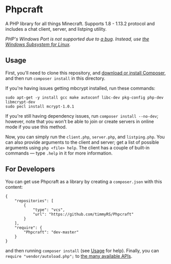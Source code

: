 # Phpcraft

A PHP library for all things Minecraft. Supports 1.8 - 1.13.2 protocol and includes a chat client, server, and listping utility.

*PHP's Windows Port is not supported due to [a bug](https://bugs.php.net/bug.php?id=34972). Instead, use [the Windows Subsystem for Linux](https://aka.ms/wslinstall).*

## Usage

First, you'll need to clone this repository, and [download or install Composer](https://getcomposer.org/download/), and then run `composer install` in this directory.

If you're having issues getting mbcrypt installed, run these commands:

    sudo apt-get -y install gcc make autoconf libc-dev pkg-config php-dev libmcrypt-dev
    sudo pecl install mcrypt-1.0.1
    
If you're still having dependency issues, run `composer install --no-dev`; however, note that you won't be able to join or create servers in online mode if you use this method.

Now, you can simply run the `client.php`, `server.php`, and `listping.php`. You can also provide arguments to the client and server; get a list of possible arguments using `php <file> help`. The client has a couple of built-in commands — type `.help` in it for more information.

## For Developers

You can get use Phpcraft as a library by creating a `composer.json` with this content:

    {
       	"repositories": [
      		{
     			"type": "vcs",
     			"url": "https://github.com/timmyRS/Phpcraft"
      		}
       	],
       	"require": {
      		"Phpcraft": "dev-master"
       	}
    }

and then running `composer install` (see [Usage](#usage) for help). Finally, you can  `require "vendor/autoload.php";` to [the many available APIs](https://timmyrs.github.io/Phpcraft/namespacePhpcraft.html).

